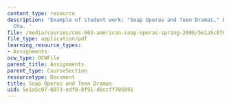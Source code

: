 ```yaml
---
content_type: resource
description: 'Example of student work: "Soap Operas and Teen Dramas," by Katharine
  Chu. '
file: /media/courses/cms-603-american-soap-operas-spring-2008/5e1a5c076073edf08f91d8ccff705891_chu.pdf
file_type: application/pdf
learning_resource_types:
- Assignments
ocw_type: OCWFile
parent_title: Assignments
parent_type: CourseSection
resourcetype: Document
title: Soap Operas and Teen Dramas
uid: 5e1a5c07-6073-edf0-8f91-d8ccff705891
---
```

